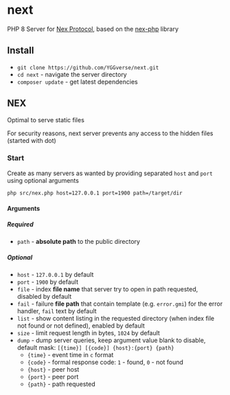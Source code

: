 # next

PHP 8 Server for [Nex Protocol](nex://piclog.blue/nex/info/specification.txt), based on the [nex-php](https://github.com/YGGverse/nex-php) library

## Install

* `git clone https://github.com/YGGverse/next.git`
* `cd next` - navigate the server directory
* `composer update` - get latest dependencies

## NEX

Optimal to serve static files

For security reasons, next server prevents any access to the hidden files (started with dot)

### Start

Create as many servers as wanted by providing separated `host` and `port` using optional arguments

``` bash
php src/nex.php host=127.0.0.1 port=1900 path=/target/dir
```

#### Arguments

##### Required

* `path` - **absolute path** to the public directory

##### Optional

* `host` - `127.0.0.1` by default
* `port` - `1900` by default
* `file` - index **file name** that server try to open in path requested, disabled by default
* `fail` - failure **file path** that contain template (e.g. `error.gmi`) for the error handler, `fail` text by default
* `list` - show content listing in the requested directory (when index file not found or not defined), enabled by default
* `size` - limit request length in bytes, `1024` by default
* `dump` - dump server queries, keep argument value blank to disable, default mask: `[{time}] [{code}] {host}:{port} {path}`
  * `{time}` - event time in `c` format
  * `{code}` - formal response code: `1` - found, `0` - not found
  * `{host}` - peer host
  * `{port}` - peer port
  * `{path}` - path requested
